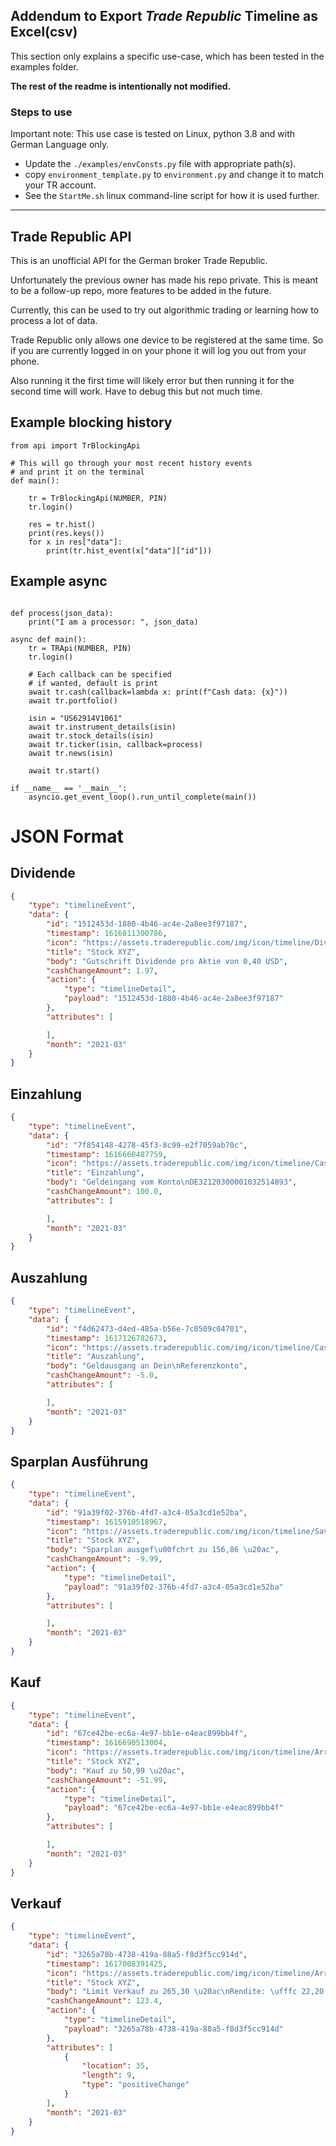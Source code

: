 ## Addendum to Export _Trade Republic_ Timeline as Excel(csv) 

This section only explains a specific use-case, which has been tested in the examples folder. 

**The rest of the readme is intentionally not modified.**

### Steps to use

Important note: This use case is tested on Linux, python 3.8 and 
with German Language only.

 - Update the ```./examples/envConsts.py``` file with appropriate path(s).
 - copy ```environment_template.py``` to ```environment.py``` and change it to match your TR account.
 - See the ```StartMe.sh``` linux command-line script for how it is used further.

---

## Trade Republic API

This is an unofficial API for the German broker Trade Republic.

Unfortunately the previous owner has made his repo private. This is meant to be a follow-up repo, more features to be added in the future.

Currently, this can be used to try out algorithmic trading or learning how to process a lot of data.

Trade Republic only allows one device to be registered at the same time. So if you are currently logged in on your phone it will log you out from your phone.

Also running it the first time will likely error but then running it for the second time will work. Have to debug this but not much time.

## Example blocking history
```python3
from api import TrBlockingApi

# This will go through your most recent history events
# and print it on the terminal
def main():

    tr = TrBlockingApi(NUMBER, PIN)
    tr.login()

    res = tr.hist()
    print(res.keys())
    for x in res["data"]:
        print(tr.hist_event(x["data"]["id"]))
```


## Example async
```python3

def process(json_data):
    print("I am a processor: ", json_data)

async def main():
    tr = TRApi(NUMBER, PIN)
    tr.login()

    # Each callback can be specified 
    # if wanted, default is print
    await tr.cash(callback=lambda x: print(f"Cash data: {x}"))
    await tr.portfolio()

    isin = "US62914V1061"
    await tr.instrument_details(isin)
    await tr.stock_details(isin)
    await tr.ticker(isin, callback=process)
    await tr.news(isin) 
    
    await tr.start()

if __name__ == '__main__':
    asyncio.get_event_loop().run_until_complete(main())
```

# JSON Format
## Dividende
```json
{
	"type": "timelineEvent",
	"data": {
		"id": "1512453d-1880-4b46-ac4e-2a8ee3f97187",
		"timestamp": 1616811300786,
		"icon": "https://assets.traderepublic.com/img/icon/timeline/Dividend.png",
		"title": "Stock XYZ",
		"body": "Gutschrift Dividende pro Aktie von 0,40 USD",
		"cashChangeAmount": 1.97,
		"action": {
			"type": "timelineDetail",
			"payload": "1512453d-1880-4b46-ac4e-2a8ee3f97187"
		},
		"attributes": [

		],
		"month": "2021-03"
	}
}
```

## Einzahlung
```json
{
	"type": "timelineEvent",
	"data": {
		"id": "7f854148-4278-45f3-8c99-e2f7059ab70c",
		"timestamp": 1616660487759,
		"icon": "https://assets.traderepublic.com/img/icon/timeline/CashIn.png",
		"title": "Einzahlung",
		"body": "Geldeingang vom Konto\nDE32120300001032514893",
		"cashChangeAmount": 100.0,
		"attributes": [

		],
		"month": "2021-03"
	}
}
```

## Auszahlung
```json
{
	"type": "timelineEvent",
	"data": {
		"id": "f4d62473-d4ed-485a-b56e-7c0509c04701",
		"timestamp": 1617126782673,
		"icon": "https://assets.traderepublic.com/img/icon/timeline/CashOut.png",
		"title": "Auszahlung",
		"body": "Geldausgang an Dein\nReferenzkonto",
		"cashChangeAmount": -5.0,
		"attributes": [

		],
		"month": "2021-03"
	}
}
```

## Sparplan Ausführung
```json
{
	"type": "timelineEvent",
	"data": {
		"id": "91a39f02-376b-4fd7-a3c4-05a3cd1e52ba",
		"timestamp": 1615910518967,
		"icon": "https://assets.traderepublic.com/img/icon/timeline/SavingsPlanExecuted.png",
		"title": "Stock XYZ",
		"body": "Sparplan ausgef\u00fchrt zu 156,86 \u20ac",
		"cashChangeAmount": -9.99,
		"action": {
			"type": "timelineDetail",
			"payload": "91a39f02-376b-4fd7-a3c4-05a3cd1e52ba"
		},
		"attributes": [

		],
		"month": "2021-03"
	}
}
```

## Kauf
```json
{
	"type": "timelineEvent",
	"data": {
		"id": "67ce42be-ec6a-4e97-bb1e-e4eac899bb4f",
		"timestamp": 1616690513004,
		"icon": "https://assets.traderepublic.com/img/icon/timeline/Arrow-Right.png",
		"title": "Stock XYZ",
		"body": "Kauf zu 50,99 \u20ac",
		"cashChangeAmount": -51.99,
		"action": {
			"type": "timelineDetail",
			"payload": "67ce42be-ec6a-4e97-bb1e-e4eac899bb4f"
		},
		"attributes": [

		],
		"month": "2021-03"
	}
}
```

## Verkauf
```json
{
	"type": "timelineEvent",
	"data": {
		"id": "3265a78b-4738-419a-88a5-f8d3f5cc914d",
		"timestamp": 1617008391425,
		"icon": "https://assets.traderepublic.com/img/icon/timeline/Arrow-Left.png",
		"title": "Stock XYZ",
		"body": "Limit Verkauf zu 265,30 \u20ac\nRendite: \ufffc 22,20 %",
		"cashChangeAmount": 123.4,
		"action": {
			"type": "timelineDetail",
			"payload": "3265a78b-4738-419a-88a5-f8d3f5cc914d"
		},
		"attributes": [
			{
				"location": 35,
				"length": 9,
				"type": "positiveChange"
			}
		],
		"month": "2021-03"
	}
}
```
